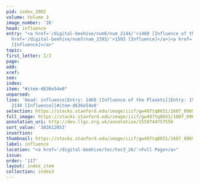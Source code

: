 ```yaml
---
pid: index_2002
volume: Volume 3
image_number: '26'
head: influence
entry: "<a href='/digital-beehive/num6/num_2144/'>1460 [Influence of the Planets]</a>|<a
  href='/digital-beehive/num7/num_2393/'>1593 [Influence]</a>|<a href='/digital-beehive/num9/num_3090/'>2148
  [Influence]</a>"
topic:
first_letter: I/J
page:
add:
xref:
see:
index:
item: "#item-d636e54e0"
unparsed:
line: 'Head: influence|Entry: 1460 [Influence of the Planets]|Entry: 1593 [Influence]|Entry:
  2148 [Influence]|#item-d636e54e0'
selection: https://stacks.stanford.edu/image/iiif/gw497tq8651/1607_0969/423,2053,776,140/full/0/default.jpg
full_image: https://stacks.stanford.edu/image/iiif/gw497tq8651/1607_0969/full/full/0/default.jpg
annotation_uri: http://dev.llgc.org.uk/annotation/1559744757556
sort_value: '302612053'
insertion:
thumbnail: https://stacks.stanford.edu/image/iiif/gw497tq8651/1607_0969/423,2053,776,140/150,/0/default.jpg
label: influence
location: "<a href='/digital-beehive/toc/toc3_26/'>Full Page</a>"
issue:
order: '117'
layout: index_item
collection: index3
---
```

